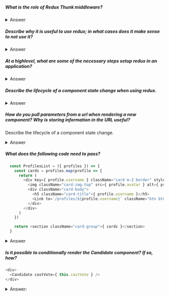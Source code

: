 ##### What is the role of Redux Thunk middleware?

<details>
  <summary>Answer</summary>
  It allows you to write action creators that return a function instead of an action.<br>
  Can handle async code this way
</details>



##### Describe why it is useful to use redux; in what cases does it make sense to not use it?

<details>
  <summary>Answer</summary>
  As an application grows, managing its state can become difficult. Passing functions and params to grandchildren 
  or great grandchildren components becomes cumbersome.<br>
  It is not necessary to use in small applications where state can be managed in an easier fashion
</details>


##### At a highlevel, what are some of the necessary steps setup redux in an application?

<details>
  <summary>Answer</summary>
  wrap app component with Provider<br>
  create a store file to mng state <br>
  create/combine reducers <br>
  mapStateToProps, mapDispatchToProps using connect
</details>


##### Describe the lifecycle of a component state change when using redux.

<details>
  <summary>Answer</summary>
  User input prompts an Action, which sends a request to the database.  The Action dispatches the
  response (type and payload) to the appropriate Reducer action, which then updates the state
  and re-renders the component(s).
</details>

##### How do you pull parameters from a url when rendering a new component? Why is storing information in the URL useful?

Describe the lifecycle of a component state change.

<details>
  <summary>Answer</summary>
  when you pass a function into the render attribute of Route, it can take one arg - match <br>
  Can bookmark sites and rendera a page properly based on URL params
</details>

##### What does the following code need to pass?

```javascript
  const ProfilesList = ({ profiles }) => {
    const cards = profiles.map(profile => {
      return (
        <div key={ profile.username } className="card m-2 border" style={{ minWidth: '14rem', maxWidth: '14rem' }}>
          <img className="card-img-top" src={ profile.avatar } alt={ profile.username } />
          <div className="card-body">
            <h5 className="card-title">{ profile.username }</h5>
            <Link to=`/profiles/${profile.username}` className="btn btn-primary">View</Link>
          </div>
        </div>
      )
    })

    return <section className="card-group">{ cards }</section>
  }
```

<details>
  <summary>Answer</summary>
  The <Link> "to" value needs to be wrapped in { } to be read by JSX
</details>

##### Is it possible to conditionally render the Candidate component?  If so, how?

```javascript
<div>
  <Candidate castVote={ this.castVote } />
</div>
```

<details>
  <summary>Answer:</summary>
  "If" is a protected keyword, so you can't just open some { } and throw a conditional inside. Use ternary operators instead.
  
  i.e.
  ```javascript
  <div>
    {
      this.state.isLoading ? <Spinner message="Loading..." /> : <Candidate castVote={ this.castVote } />
    }
  </div>
  ```
</details>
